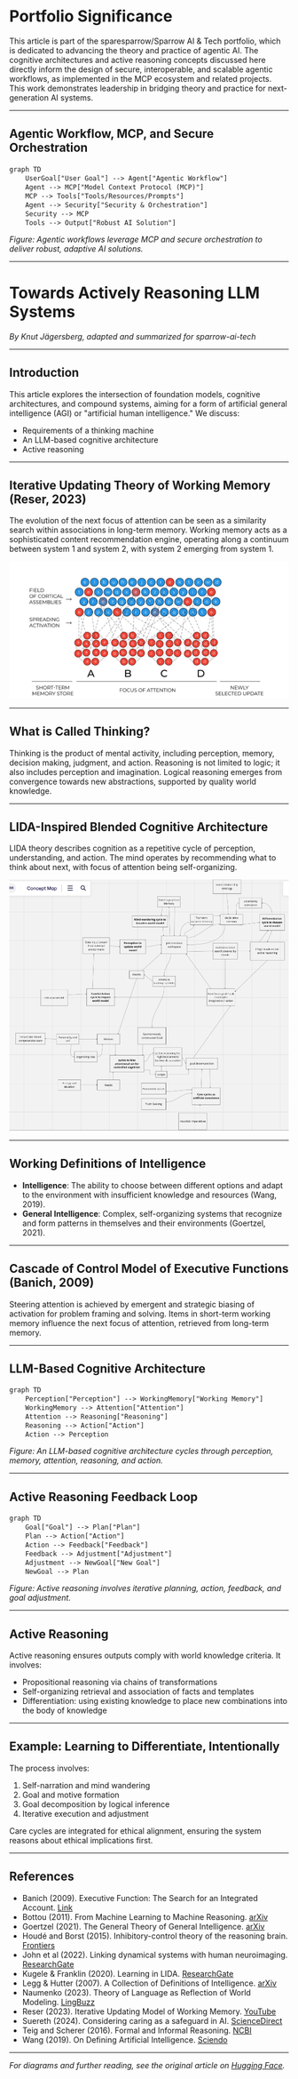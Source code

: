 # Portfolio Significance

This article is part of the sparesparrow/Sparrow AI & Tech portfolio, which is dedicated to advancing the theory and practice of agentic AI. The cognitive architectures and active reasoning concepts discussed here directly inform the design of secure, interoperable, and scalable agentic workflows, as implemented in the MCP ecosystem and related projects. This work demonstrates leadership in bridging theory and practice for next-generation AI systems.

---

## Agentic Workflow, MCP, and Secure Orchestration

```mermaid
graph TD
    UserGoal["User Goal"] --> Agent["Agentic Workflow"]
    Agent --> MCP["Model Context Protocol (MCP)"]
    MCP --> Tools["Tools/Resources/Prompts"]
    Agent --> Security["Security & Orchestration"]
    Security --> MCP
    Tools --> Output["Robust AI Solution"]
```
*Figure: Agentic workflows leverage MCP and secure orchestration to deliver robust, adaptive AI solutions.*

---

# Towards Actively Reasoning LLM Systems

*By Knut Jägersberg, adapted and summarized for sparrow-ai-tech*

---

## Introduction

This article explores the intersection of foundation models, cognitive architectures, and compound systems, aiming for a form of artificial general intelligence (AGI) or "artificial human intelligence." We discuss:
- Requirements of a thinking machine
- An LLM-based cognitive architecture
- Active reasoning

---

## Iterative Updating Theory of Working Memory (Reser, 2023)

The evolution of the next focus of attention can be seen as a similarity search within associations in long-term memory. Working memory acts as a sophisticated content recommendation engine, operating along a continuum between system 1 and system 2, with system 2 emerging from system 1.

![Iterative Updating Diagram](../assets/images/QgFc9ovreXOjW8hVonunb.gif)

---

## What is Called Thinking?

Thinking is the product of mental activity, including perception, memory, decision making, judgment, and action. Reasoning is not limited to logic; it also includes perception and imagination. Logical reasoning emerges from convergence towards new abstractions, supported by quality world knowledge.

---

## LIDA-Inspired Blended Cognitive Architecture

LIDA theory describes cognition as a repetitive cycle of perception, understanding, and action. The mind operates by recommending what to think about next, with focus of attention being self-organizing.

![Cognitive Architecture Concept Map](../assets/images/l2H_6X5z_ZWxI8mocQDy6.png)

---

## Working Definitions of Intelligence

- **Intelligence**: The ability to choose between different options and adapt to the environment with insufficient knowledge and resources (Wang, 2019).
- **General Intelligence**: Complex, self-organizing systems that recognize and form patterns in themselves and their environments (Goertzel, 2021).

---

## Cascade of Control Model of Executive Functions (Banich, 2009)

Steering attention is achieved by emergent and strategic biasing of activation for problem framing and solving. Items in short-term working memory influence the next focus of attention, retrieved from long-term memory.

---

## LLM-Based Cognitive Architecture

```mermaid
graph TD
    Perception["Perception"] --> WorkingMemory["Working Memory"]
    WorkingMemory --> Attention["Attention"]
    Attention --> Reasoning["Reasoning"]
    Reasoning --> Action["Action"]
    Action --> Perception
```
*Figure: An LLM-based cognitive architecture cycles through perception, memory, attention, reasoning, and action.*

---

## Active Reasoning Feedback Loop

```mermaid
graph TD
    Goal["Goal"] --> Plan["Plan"]
    Plan --> Action["Action"]
    Action --> Feedback["Feedback"]
    Feedback --> Adjustment["Adjustment"]
    Adjustment --> NewGoal["New Goal"]
    NewGoal --> Plan
```
*Figure: Active reasoning involves iterative planning, action, feedback, and goal adjustment.*

---

## Active Reasoning

Active reasoning ensures outputs comply with world knowledge criteria. It involves:
- Propositional reasoning via chains of transformations
- Self-organizing retrieval and association of facts and templates
- Differentiation: using existing knowledge to place new combinations into the body of knowledge

---

## Example: Learning to Differentiate, Intentionally

The process involves:
1. Self-narration and mind wandering
2. Goal and motive formation
3. Goal decomposition by logical inference
4. Iterative execution and adjustment

Care cycles are integrated for ethical alignment, ensuring the system reasons about ethical implications first.

---

## References

- Banich (2009). Executive Function: The Search for an Integrated Account. [Link](https://sci-hub.yncjkj.com/10.1111/j.1467-8721.2009.01615.x)
- Bottou (2011). From Machine Learning to Machine Reasoning. [arXiv](https://arxiv.org/abs/1102.1808)
- Goertzel (2021). The General Theory of General Intelligence. [arXiv](https://arxiv.org/abs/2103.15100)
- Houdé and Borst (2015). Inhibitory-control theory of the reasoning brain. [Frontiers](https://www.frontiersin.org/articles/10.3389/fnhum.2015.00148/full)
- John et al (2022). Linking dynamical systems with human neuroimaging. [ResearchGate](https://www.researchgate.net/publication/357783628_It's_about_time_Linking_dynamical_systems_with_human_neuroimaging_to_understand_the_brain)
- Kugele & Franklin (2020). Learning in LIDA. [ResearchGate](https://www.researchgate.net/publication/347080823_Learning_in_LIDA)
- Legg & Hutter (2007). A Collection of Definitions of Intelligence. [arXiv](https://arxiv.org/abs/0706.3639)
- Naumenko (2023). Theory of Language as Reflection of World Modeling. [LingBuzz](https://ling.auf.net/lingbuzz/007345)
- Reser (2023). Iterative Updating Model of Working Memory. [YouTube](https://www.youtube.com/watch?v=R2H2Pl0I6EA)
- Suereth (2024). Considering caring as a safeguard in AI. [ScienceDirect](https://www.sciencedirect.com/science/article/pii/S2664329424000025)
- Teig and Scherer (2016). Formal and Informal Reasoning. [NCBI](https://www.ncbi.nlm.nih.gov/pmc/articles/PMC4949208/)
- Wang (2019). On Defining Artificial Intelligence. [Sciendo](https://sciendo.com/article/10.2478/jagi-2019-0002)

---

*For diagrams and further reading, see the original article on [Hugging Face](https://huggingface.co/blog/KnutJaegersberg/active-reasoning).* 